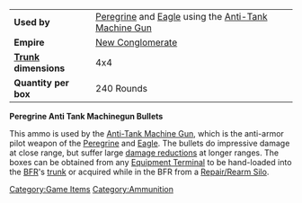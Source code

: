|                                                 |                                                                                                                                             |
| ----------------------------------------------- | ------------------------------------------------------------------------------------------------------------------------------------------- |
| **Used by**                                     | [Peregrine](../items/Peregrine.md) and [Eagle](../vehicles/Eagle.md) using the [Anti-Tank Machine Gun](../weapons/Anti-Tank_Machine_Gun.md) |
| **Empire**                                      | [New Conglomerate](../etc/New_Conglomerate.md)                                                                                              |
| **[Trunk](../terminology/Trunk.md) dimensions** | 4x4                                                                                                                                         |
| **Quantity per box**                            | 240 Rounds                                                                                                                                  |

**Peregrine Anti Tank Machinegun Bullets**

This ammo is used by the [Anti-Tank Machine
Gun](../weapons/Anti-Tank_Machine_Gun.md), which is the anti-armor pilot
weapon of the [Peregrine](../Peregrine.md) and
[Eagle](../vehicles/Eagle.md). The bullets do impressive damage at close
range, but suffer large [damage
reductions](../terminology/Damage_Degradation.md) at longer ranges. The boxes
can be obtained from any [Equipment
Terminal](../items/Equipment_Terminal.md) to be hand-loaded into the
[BFR](../vehicles/BattleFrame_Robotics.md)'s [trunk](../terminology/Trunk.md) or acquired while in
the BFR from a [Repair/Rearm Silo](../items/Repair_Rearm_Silo.md).

[Category:Game Items](Category:Game_Items.md)
[Category:Ammunition](Category:Ammunition.md)
